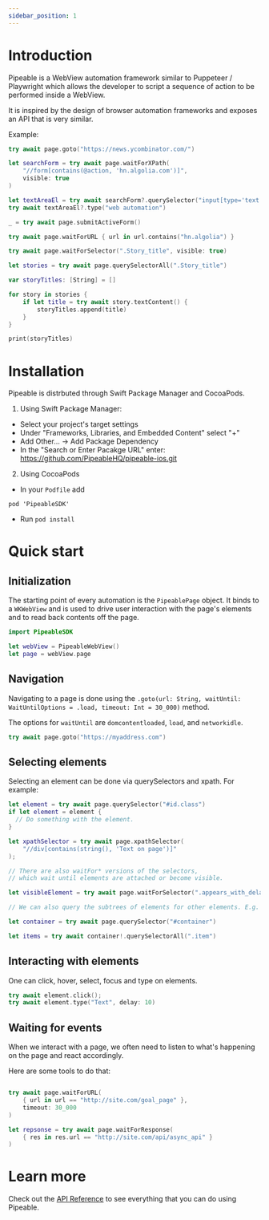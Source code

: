```yaml
---
sidebar_position: 1
---
```


# Introduction

Pipeable is a WebView automation framework similar to Puppeteer / Playwright which allows the developer to script a sequence of action to be performed inside a WebView.

It is inspired by the design of browser automation frameworks and exposes an API that is very similar.

Example:

```swift
try await page.goto("https://news.ycombinator.com/")

let searchForm = try await page.waitForXPath(
    "//form[contains(@action, 'hn.algolia.com')]",
    visible: true
)

let textAreaEl = try await searchForm?.querySelector("input[type='text']")
try await textAreaEl?.type("web automation")

_ = try await page.submitActiveForm()

try await page.waitForURL { url in url.contains("hn.algolia") }

try await page.waitForSelector(".Story_title", visible: true)

let stories = try await page.querySelectorAll(".Story_title")

var storyTitles: [String] = []

for story in stories {
    if let title = try await story.textContent() {
        storyTitles.append(title)
    }
}

print(storyTitles)
```

# Installation

Pipeable is distrbuted through Swift Package Manager and CocoaPods.

1. Using Swift Package Manager:

- Select your project's target settings
- Under "Frameworks, Libraries, and Embedded Content" select "+"
- Add Other... -> Add Package Dependency
- In the "Search or Enter Pacakge URL" enter: https://github.com/PipeableHQ/pipeable-ios.git

2. Using CocoaPods

- In your `Podfile` add

```
pod 'PipeableSDK'
```

- Run `pod install`

# Quick start

## Initialization

The starting point of every automation is the `PipeablePage` object. It binds to a `WKWebView` and is used to drive user interaction with the page's elements and to read back contents off the page.

```swift
import PipeableSDK

let webView = PipeableWebView()
let page = webView.page
```

## Navigation

Navigating to a page is done using the `.goto(url: String, waitUntil: WaitUntilOptions = .load, timeout: Int = 30_000)` method.

The options for `waitUntil` are `domcontentloaded`, `load`, and `networkidle`.

```swift
try await page.goto("https://myaddress.com")
```

## Selecting elements

Selecting an element can be done via querySelectors and xpath. For example:

```swift
let element = try await page.querySelector("#id.class")
if let element = element {
  // Do something with the element.
}

let xpathSelector = try await page.xpathSelector(
    "//div[contains(string(), 'Text on page')]"
);

// There are also waitFor* versions of the selectors,
// which wait until elements are attached or become visible.

let visibleElement = try await page.waitForSelector(".appears_with_delay", visible: true)

// We can also query the subtrees of elements for other elements. E.g.

let container = try await page.querySelector("#container")

let items = try await container!.querySelectorAll(".item")
```

## Interacting with elements

One can click, hover, select, focus and type on elements.

```swift
try await element.click();
try await element.type("Text", delay: 10)
```

## Waiting for events

When we interact with a page, we often need to listen to what's happening on the page and react accordingly.

Here are some tools to do that:

```swift

try await page.waitForURL(
    { url in url == "http://site.com/goal_page" },
    timeout: 30_000
)

let repsonse = try await page.waitForResponse(
    { res in res.url == "http://site.com/api/async_api" }
)
```

# Learn more

Check out the [API Reference](pathname:///api/) to see everything that you can do using Pipeable.
